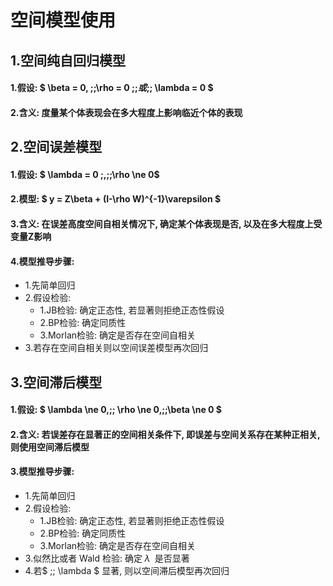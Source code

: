 # 空间模型使用

## 1.空间纯自回归模型

#### 1.假设: $ \beta = 0, \;\;\rho = 0 \;\;$或$\;\; \lambda = 0  $ 

#### 2.含义: 度量某个体表现会在多大程度上影响临近个体的表现



## 2.空间误差模型

#### 1.假设: $ \lambda =  0 \;,\;\;\rho \ne 0$ 

#### 2.模型:  $ y = Z\beta + (I-\rho W)^{-1}\varepsilon $ 

#### 3.含义: 在误差高度空间自相关情况下, 确定某个体表现是否, 以及在多大程度上受变量Z影响

#### 4.模型推导步骤: 

- 1.先简单回归
- 2.假设检验:
  - 1.JB检验: 确定正态性, 若显著则拒绝正态性假设
  - 2.BP检验: 确定同质性
  - 3.Morlan检验: 确定是否存在空间自相关
- 3.若存在空间自相关则以空间误差模型再次回归



## 3.空间滞后模型

#### 1.假设: $ \lambda \ne 0,\;\; \rho \ne 0,\;\;\beta \ne 0 $ 

#### 2.含义: 若误差存在显著正的空间相关条件下, 即误差与空间关系存在某种正相关, 则使用空间滞后模型

#### 3.模型推导步骤: 

- 1.先简单回归
- 2.假设检验:
  - 1.JB检验: 确定正态性, 若显著则拒绝正态性假设
  - 2.BP检验: 确定同质性
  - 3.Morlan检验: 确定是否存在空间自相关
- 3.似然比或者 Wald 检验: 确定$\;\lambda \;$ 是否显著
- 4.若$ \;\; \lambda $ 显著, 则以空间滞后模型再次回归